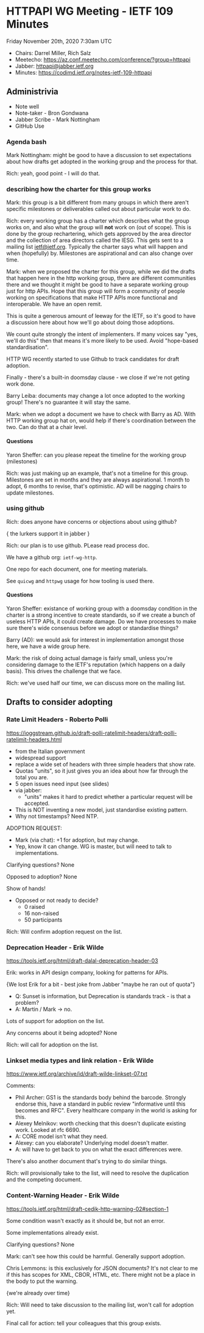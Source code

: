 # HTTPAPI WG Meeting - IETF 109 Minutes

Friday November 20th, 2020 7:30am UTC

* Chairs: Darrel Miller, Rich Salz
* Meetecho: https://az.conf.meetecho.com/conference/?group=httpapi
* Jabber: httpapi@jabber.ietf.org
* Minutes: https://codimd.ietf.org/notes-ietf-109-httpapi


## Administrivia

- Note well
- Note-taker - Bron Gondwana
- Jabber Scribe - Mark Nottingham
- GitHub Use

### Agenda bash

Mark Nottingham: might be good to have a discussion to set expectations about how drafts get adopted in the working group and the process for that.

Rich: yeah, good point - I will do that.

### describing how the charter for this group works

Mark: this group is a bit different from many groups in which there aren't specific milestones or deliverables called out about particular work to do.

Rich: every working group has a charter which describes what the group works on, and also what the group will **not** work on (out of scope).  This is done by the group rechartering, which gets approved by the area director and the collection of area directors called the IESG.  This gets sent to a mailing list ietf@ietf.org.  Typically the charter says what will happen and when (hopefully) by.  Milestones are aspirational and can also change over time.

Mark: when we proposed the charter for this group, while we did the drafts that happen here in the http working group, there are different communities there and we thought it might be good to have a separate working group just for http APIs.  Hope that this group will form a community of people working on specifications that make HTTP APIs more functional and interoperable.  We have an open remit.

This is quite a generous amount of leeway for the IETF, so it's good to have a discussion here about how we'll go about doing those adoptions.

We count quite strongly the intent of implementers.  If many voices say "yes, we'll do this" then that means it's more likely to be used.  Avoid "hope-based standardisation".

HTTP WG recently started to use Github to track candidates for draft adoption.

Finally - there's a built-in doomsday clause - we close if we're not geting work done.

Barry Leiba: documents may change a lot once adopted to the working group!  There's no guarantee it will stay the same.

Mark: when we adopt a document we have to check with Barry as AD.  With HTTP working group hat on, would help if there's coordination between the two.  Can do that at a chair level.

#### Questions

Yaron Sheffer: can you please repeat the timeline for the working group (milestones)

Rich: was just making up an example, that's not a timeline for this group.  Milestones are set in months and they are always aspirational.  1 month to adopt, 6 months to revise, that's optimistic.  AD will be nagging chairs to update milestones.

### using github

Rich: does anyone have concerns or objections about using github?

{ the lurkers support it in jabber }

Rich: our plan is to use github.  PLease read process doc.

We have a github org: `ietf-wg-http`.

One repo for each document, one for meeting materials.

See `quicwg` and `httpwg` usage for how tooling is used there.

#### Questions

Yaron Sheffer: existance of working group with a doomsday condition in the charter is a strong incentive to create standards, so if we create a bunch of useless HTTP APIs, it could create damage.  Do we have processes to make sure there's wide consensus before we adopt or standardise things?

Barry (AD): we would ask for interest in implementation amongst those here, we have a wide group here.

Mark: the risk of doing actual damage is fairly small, unless you're considering damage to the IETF's reputation (which happens on a daily basis).  This drives the challenge that we face.

Rich: we've used half our time, we can discuss more on the mailing list.

## Drafts to consider adopting

### Rate Limit Headers - Roberto Polli

https://ioggstream.github.io/draft-polli-ratelimit-headers/draft-polli-ratelimit-headers.html

* from the Italian government
* widespread support
* replace a wide set of headers with three simple headers that show rate.
* Quotas "units", so it just gives you an idea about how far through the total you are.
* 5 open issues need input (see slides)
* via jabber:
    * "units" makes it hard to predict whether a particular request will be accepted.
* This is NOT inventing a new model, just standardise existing pattern.
* Why not timestamps?  Need NTP.

ADOPTION REQUEST:
* Mark (via chat): +1 for adoption, but may change.
* Yep, know it can change.  WG is master, but will need to talk to implementations.

Clarifying questions? None

Opposed to adoption?  None

Show of hands!
* Opposed or not ready to decide?
    * 0 raised
    * 16 non-raised
    * 50 participants

Rich: Will confirm adoption request on the list.

### Deprecation Header - Erik Wilde

https://tools.ietf.org/html/draft-dalal-deprecation-header-03

Erik: works in API design company, looking for patterns for APIs.

{We lost Erik for a bit - best joke from Jabber "maybe he ran out of quota"}

* Q: Sunset is information, but Deprecation is standards track - is that a problem?
* A: Martin / Mark -> no.

Lots of support for adoption on the list.

Any concerns about it being adopted?  None

Rich: will call for adoption on the list.


### Linkset media types and link relation - Erik Wilde

https://www.ietf.org/archive/id/draft-wilde-linkset-07.txt

Comments:
* Phil Archer: GS1 is the standards body behind the barcode.  Strongly endorse this, have a standard in public review "informative until this becomes and RFC".  Every healthcare company in the world is asking for this.
* Alexey Melnikov: worth checking that this doesn't duplicate existing work.  Looked at rfc 6690.
* A: CORE model isn't what they need.
* Alexey: can you elaborate?  Underlying model doesn't matter.
* A: will have to get back to you on what the exact differences were.

There's also another document that's trying to do similar things.

Rich: will provisionally take to the list, will need to resolve the duplication and the competing document.
 
### Content-Warning Header - Erik Wilde

https://tools.ietf.org/html/draft-cedik-http-warning-02#section-1

Some condition wasn't exactly as it should be, but not an error.

Some implementations already exist.

Clarifying questions?  None

Mark: can't see how this could be harmful.  Generally support adoption.

Chris Lemmons: is this exclusively for JSON documents?  It's not clear to me if this has scopes for XML, CBOR, HTML, etc.  There might not be a place in the body to put the warning.

{we're already over time}

Rich: Will need to take discussion to the mailing list, won't call for adoption yet.

Final call for action: tell your colleagues that this group exists.


